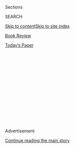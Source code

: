<div id="app">

<div>

<div>

<div>

<div class="NYTAppHideMasthead css-1q2w90k e1suatyy0">

<div class="section css-ui9rw0 e1suatyy2">

<div class="css-eph4ug er09x8g0">

<div class="css-6n7j50">

</div>

<span class="css-1dv1kvn">Sections</span>

<div class="css-10488qs">

<span class="css-1dv1kvn">SEARCH</span>

</div>

[Skip to content](#site-content)[Skip to site index](#site-index)

</div>

<div id="masthead-section-label" class="css-1wr3we4 eaxe0e00">

[Book
Review](https://www.nytimes3xbfgragh.onion/section/books/review)

</div>

<div class="css-10698na e1huz5gh0">

</div>

</div>

<div id="masthead-bar-one" class="section hasLinks css-15hmgas e1csuq9d3">

<div class="css-uqyvli e1csuq9d0">

</div>

<div class="css-1uqjmks e1csuq9d1">

</div>

<div class="css-9e9ivx">

[](https://myaccount.nytimes3xbfgragh.onion/auth/login?response_type=cookie&client_id=vi)

</div>

<div class="css-1bvtpon e1csuq9d2">

[Today’s
Paper](https://www.nytimes3xbfgragh.onion/section/todayspaper)

</div>

</div>

</div>

</div>

<div data-aria-hidden="false">

<div id="site-content" data-role="main">

<div>

<div class="css-1aor85t" style="opacity:0.000000001;z-index:-1;visibility:hidden">

<div class="css-1hqnpie">

<div class="css-epjblv">

<span class="css-17xtcya">[Book
Review](/section/books/review)</span><span class="css-x15j1o">|</span><span class="css-fwqvlz">‘Life
of a Klansman’ Tells Ugly Truths About America, Past and
Present</span>

</div>

<div class="css-k008qs">

<div class="css-1iwv8en">

<span class="css-18z7m18"></span>

<div>

</div>

</div>

<span class="css-1n6z4y">https://nyti.ms/33l7h5T</span>

<div class="css-1705lsu">

<div class="css-4xjgmj">

<div class="css-4skfbu" data-role="toolbar" data-aria-label="Social Media Share buttons, Save button, and Comments Panel with current comment count" data-testid="share-tools">

  - 
  - 
  - 
  - 
    
    <div class="css-6n7j50">
    
    </div>

  - 

</div>

</div>

</div>

</div>

</div>

</div>

<div id="NYT_TOP_BANNER_REGION" class="css-13pd83m">

</div>

<div id="top-wrapper" class="css-1sy8kpn">

<div id="top-slug" class="css-l9onyx">

Advertisement

</div>

[Continue reading the main
story](#after-top)

<div class="ad top-wrapper" style="text-align:center;height:100%;display:block;min-height:250px">

<div id="top" class="place-ad" data-position="top" data-size-key="top">

</div>

</div>

<div id="after-top">

</div>

</div>

<div id="sponsor-wrapper" class="css-1hyfx7x">

<div id="sponsor-slug" class="css-19vbshk">

Supported by

</div>

[Continue reading the main
story](#after-sponsor)

<div id="sponsor" class="ad sponsor-wrapper" style="text-align:center;height:100%;display:block">

</div>

<div id="after-sponsor">

</div>

</div>

Nonfiction

<div class="css-9u9xp4 ehdk2mb0">

# ‘Life of a Klansman’ Tells Ugly Truths About America, Past and Present

</div>

<div class="css-79elbk" data-testid="photoviewer-wrapper">

<div class="css-z3e15g" data-testid="photoviewer-wrapper-hidden">

</div>

<div class="css-1a48zt4 ehw59r15" data-testid="photoviewer-children">

![<span class="css-16f3y1r e13ogyst0" data-aria-hidden="true">A Klansman
photographed in 1871. In “Life of a Klansman,” Edward Ball recounts the
saga of his great-great-grandfather, an embittered racist, in an attempt
to understand the history of white supremacy in
America.</span><span class="css-cnj6d5 e1z0qqy90" itemprop="copyrightHolder"><span class="css-1ly73wi e1tej78p0">Credit...</span><span><span>Private
collection/Picture Research Consultants and
Archives</span></span></span>](https://static01.graylady3jvrrxbe.onion/images/2020/08/04/books/review/04Isaacson/04Isaacson-articleLarge.jpg?quality=75&auto=webp&disable=upscale)

</div>

</div>

<div class="css-170u9t6">

<div class="css-u7fh8e">

<div class="css-79elbk">

Buy Book<span data-aria-hidden="true">
    ▾</span>

  - [Amazon](https://www.amazon.com/gp/search?index=books&tag=NYTBSREV-20&field-keywords=Life+of+a+Klansman%3A+A+Family+History+in+White+Supremacy+Edward+Ball)
  - [Apple
    Books](https://du-gae-books-dot-nyt-du-prd.appspot.com/buy?title=Life+of+a+Klansman%3A+A+Family+History+in+White+Supremacy&author=Edward+Ball)
  - [Barnes and
    Noble](https://www.anrdoezrs.net/click-7990613-11819508?url=https%3A%2F%2Fwww.barnesandnoble.com%2Fw%2F%3Fean%3D9780374186326)
  - [Books-A-Million](https://www.anrdoezrs.net/click-7990613-35140?url=https%3A%2F%2Fwww.booksamillion.com%2Fp%2FLife%2Bof%2Ba%2BKlansman%253A%2BA%2BFamily%2BHistory%2Bin%2BWhite%2BSupremacy%2FEdward%2BBall%2F9780374186326)
  - [Bookshop](https://bookshop.org/a/3546/9780374186326)
  - [Indiebound](https://www.indiebound.org/book/9780374186326?aff=NYT)

</div>

When you purchase an independently reviewed book through our site, we
earn an affiliate commission.

</div>

</div>

<div class="css-xt80pu e12qa4dv0">

<div class="css-18e8msd">

<div class="css-vp77d3 epjyd6m0">

<div class="css-1baulvz">

By <span class="css-1baulvz last-byline" itemprop="name">Walter
Isaacson</span>

</div>

</div>

  - Aug. 4, 2020, <span class="css-epvm6">5:00 a.m.
    ET</span>

  - 
    
    <div class="css-4xjgmj">
    
    <div class="css-d8bdto" data-role="toolbar" data-aria-label="Social Media Share buttons, Save button, and Comments Panel with current comment count" data-testid="share-tools">
    
      - 
      - 
      - 
      - 
        
        <div class="css-6n7j50">
        
        </div>
    
      - 
    
    </div>
    
    </div>

</div>

</div>

<div class="section meteredContent css-1r7ky0e" name="articleBody" itemprop="articleBody">

<div class="css-1fanzo5 StoryBodyCompanionColumn">

<div class="css-53u6y8">

**LIFE OF A KLANSMAN**  
**A Family History in White Supremacy**  
By Edward Ball

When his mother died in 2003, the writer Edward Ball went to New
Orleans, where her family had lived for generations, to bury her and
sort through her belongings. Among her papers were documents that had
been collected by her late aunt, including tales about the man who was
known in the family as “our Klansman.”

Ball had already written, in 1998, a deeply reported National Book
Award-winning history, “[Slaves in the
Family](https://www.nytimes3xbfgragh.onion/1998/03/01/books/skeletons-in-the-family-closet.html?searchResultPosition=1),”
for which he tracked down descendants of those who had once been
enslaved by his South Carolina ancestors on his father’s side. In his
new book, “Life of a Klansman,” he follows a similar course, taking the
reader along with him on a journey of discovery as he teases out facts,
engages in speculation and shares his emotions about the sad saga of
Constant Lecorgne, an unsuccessful carpenter and embittered racist who
was a great-great-grandfather on his mother’s side.

The result is a haunting tapestry of interwoven stories that inform us
not just about our past but about the resentment-bred demons that are
all too present in our society today. “This is a family story,” he
writes. “Yet it is not a family story wrapped in sugar, the way some
people like to serve them.” The family is not just his, it’s our
nation’s.

*\[ Read an excerpt from* [*“Life of a
Klansman.”*](https://www.nytimes3xbfgragh.onion/2020/08/04/books/review/life-of-a-klansman-by-edward-ball-an-excerpt.html)
*\]*

Lecorgne, born in 1832, was raised in a New Orleans that was, as it has
been throughout its history, very complex racially and ethnically. About
a quarter of the population were French-speaking whites, a quarter were
English-speaking whites, a quarter were free mixed-race Creoles and a
quarter were slaves. The Lecorgnes were in the first category, but they
rented a home from a free French-speaking woman of color.

</div>

</div>

<div class="css-1fanzo5 StoryBodyCompanionColumn">

<div class="css-53u6y8">

Because he has few documents, Ball indulges in a lot of surmises and
speculations, perhaps a bit too many for my taste. He pictures the young
boy Lecorgne walking with his family the four blocks to Congo Square,
where the slaves were allowed to drum and dance on Sunday afternoons.
There is a sexual tension that the boy finds both attractive and
appalling. “I think I can begin to see, in Congo Square, a script and a
stage, a place where Blackness and whiteness meet,” Ball writes.
“Complications ensue. They move apart. Eventually the script calls for
a crescendo. Blackness and whiteness collide, and the ending, for our
Klansman, is an explosion.”

Lecorgne is the unsuccessful and unpopular middle child of a large
family. He tries to make a living as a carpenter, but he descends into
what is known in the local parlance as *petits blancs*, the poor
working-class whites. Resentments accrue. When he marries, his wife’s
family gives him a household slave as a dowry, but he has to sell her
for $500 to afford a home.

The Civil War offers Lecorgne an outlet for his resentments and a chance
to finally earn a little respect from his family and neighbors. But even
there he fails. After joining one of Louisiana’s militias as a captain,
he is demoted to a second lieutenant. On a train trip to Virginia he
gets into a melee and, along with much of his unit, is court-martialed.
At a public ceremony, he and his comrades have one-half of their scalps
shaved and are cashiered. Lecorgne heads back to New Orleans in
disgrace.

</div>

</div>

<div class="css-79elbk" data-testid="photoviewer-wrapper">

<div class="css-z3e15g" data-testid="photoviewer-wrapper-hidden">

</div>

<div class="css-1a48zt4 ehw59r15" data-testid="photoviewer-children">

![](https://static01.graylady3jvrrxbe.onion/images/2020/03/03/books/review/Isaacson2/Isaacson2-articleLarge.jpg?quality=75&auto=webp&disable=upscale)

</div>

</div>

<div class="css-1fanzo5 StoryBodyCompanionColumn">

<div class="css-53u6y8">

Under Reconstruction, the city becomes integrated. Blacks can vote,
testify against whites in court and sit where they want on the
streetcars; a few even attend integrated schools. Lecorgne’s
neighborhood in uptown New Orleans, around where Napoleon Avenue meets
the river (which is where I grew up), becomes mixed, with Creoles,
Germans, Irish, Blacks and mulattoes all living on the same blocks. It’s
nice to think what the city, and our nation, might have been had that
progression continued. But among the whites, especially the *petits
blancs*, resentments built.

</div>

</div>

<div class="css-1fanzo5 StoryBodyCompanionColumn">

<div class="css-53u6y8">

The clubhouses for resentful poor whites are the neighborhood
firehouses. Lecorgne joined one just off Napoleon Avenue, the Home Hook
& Ladder Company, housed in a Romanesque building with a first-floor
facade clad in stone and a second in red brick. Its membership suddenly
swelled during Reconstruction to 85 men, far more than were necessary to
fight off the neighborhood’s house fires. Instead, as Ball writes, “the
firehouses play a big part in the tale of the Ku-klux,” which is what
the loose-knit confederation of white supremacist organizations came to
be called.

Lecorgne was a minor player in this movement. But for that reason his
tale is valuable, both for understanding his times and for understanding
our own; he allows us a glimpse of who becomes one of the mass of
followers of racist movements, and why.

His one recorded inglorious moment came in early 1873. With Black
support, a Republican was elected governor, and the local white militias
took up arms to resist his rule. Lecorgne and a group of armed men
gathered with the goal of taking over their neighborhood police precinct
station, hoping it would spark a wider white uprising. Although the
newspapers referred to them as “Ku-Kluxers,” the rebel raiders most
likely did not wear robes and hoods. That practice was mainly for rural
marauders. They were successful, but the following night the police
staged a counterattack. As Lecorgne hid in a staircase, his cousin was
wounded and a friend was killed.

Lecorgne surrendered and was carried away to the city jail. In the
indictment, which misspelled his name, he is accused of treason and
violating federal law for having “unlawfully maliciously and
traitorously conspired” to attack state authorities. But a local judge
quickly dismissed all the charges. That low point was the high point of
his life.

Near the end of his book, Ball makes a fascinating digression. It
involves a prominent person of color who lived in New Orleans at the
same time as Lecorgne. Louis Charles Roudanez was a medical doctor,
trained in France and at Dartmouth, who published The New Orleans
Tribune, a daily newspaper for the Black community. An *homme de couleur
libre*, Roudanez married a free woman of color. While researching his
own family, Ball decided to look for the descendants of the Roudanez
family.

He finds one of the physician-publisher’s great-great-grandchildren,
named Mark Roudané, living in a leafy subdivision of St. Paul, Minn. “He
was raised white, and he appears white,” Ball writes of Roudané. “In
middle age he learned that according to the one-drop rule of blackness,
he was not white.” Roudané did not know the tale of his father’s
ancestors, or even the Roudanez spelling of his family name, until he
stumbled across some family documents when he was 55. As happened with
Ball, the discovery of a bit of family history leads Roudané on a quest.
“When my father died, in 2005, I was going through his papers and
throwing stuff away, and I found an unmarked binder,” Roudané tells
Ball. It contained papers showing how his father, who was designated as
“colored” on his birth certificate, had forsaken his distinguished
roots, changed the spelling of his name as a young man, gone to Tulane
by passing as white and then moved to the Midwest. Despite this history,
or perhaps because of it, he became a resentful white racist. “When it
came to talking about Black people,” Mark Roudané told Ball, “all this
venom would come out. I thought, ‘Why is my dad being ugly?’ I didn’t
understand it.”

The interconnected strands of race and history give Ball’s entrancing
stories a Faulknerian resonance. In Ball’s retelling of his family saga,
the sins and stains of the past are still very much with us, not
something we can dismiss by blaming them on misguided ancestors who died
long ago. “It is not a distortion to say that Constant’s rampage 150
years ago helps, in some impossible-to-measure way, to clear space for
the authority and comfort of whites living now — not just for me and for
his 50 or 60 descendants, but for whites in general,” Ball writes. “I am
an heir to Constant’s acts of terror. I do not deny it, and the bitter
truth makes me sick at the stomach.”

</div>

</div>

</div>

<div>

</div>

<div>

</div>

<div>

</div>

<div>

<div id="bottom-wrapper" class="css-1ede5it">

<div id="bottom-slug" class="css-l9onyx">

Advertisement

</div>

[Continue reading the main
story](#after-bottom)

<div id="bottom" class="ad bottom-wrapper" style="text-align:center;height:100%;display:block;min-height:90px">

</div>

<div id="after-bottom">

</div>

</div>

</div>

</div>

</div>

## Site Index

<div>

</div>

## Site Information Navigation

  - [© <span>2020</span> <span>The New York Times
    Company</span>](https://help.nytimes3xbfgragh.onion/hc/en-us/articles/115014792127-Copyright-notice)

<!-- end list -->

  - [NYTCo](https://www.nytco.com/)
  - [Contact
    Us](https://help.nytimes3xbfgragh.onion/hc/en-us/articles/115015385887-Contact-Us)
  - [Work with us](https://www.nytco.com/careers/)
  - [Advertise](https://nytmediakit.com/)
  - [T Brand Studio](http://www.tbrandstudio.com/)
  - [Your Ad
    Choices](https://www.nytimes3xbfgragh.onion/privacy/cookie-policy#how-do-i-manage-trackers)
  - [Privacy](https://www.nytimes3xbfgragh.onion/privacy)
  - [Terms of
    Service](https://help.nytimes3xbfgragh.onion/hc/en-us/articles/115014893428-Terms-of-service)
  - [Terms of
    Sale](https://help.nytimes3xbfgragh.onion/hc/en-us/articles/115014893968-Terms-of-sale)
  - [Site
    Map](https://spiderbites.nytimes3xbfgragh.onion)
  - [Help](https://help.nytimes3xbfgragh.onion/hc/en-us)
  - [Subscriptions](https://www.nytimes3xbfgragh.onion/subscription?campaignId=37WXW)

</div>

</div>

</div>

</div>
